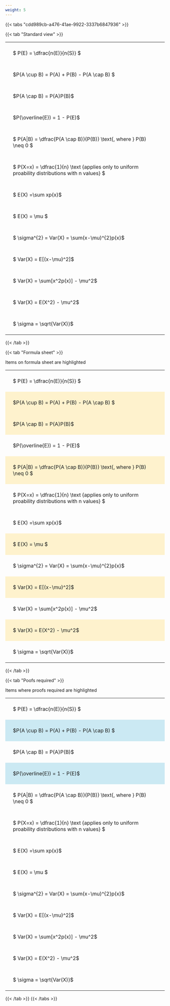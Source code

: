 ```yaml
---
weight: 5
---
```


{{< tabs "cdd989cb-a476-41ae-9922-3337b6847936" >}}

{{< tab "Standard view" >}}

<style type="text/css">
#T_54f85 th.col_heading {
  text-align: left;
  font-size: 1em;
}
#T_54f85 td {
  text-align: left;
  font-size: 1em;
  padding: 1.5em;
}
</style>
<table id="T_54f85">
  <thead>
  </thead>
  <tbody>
    <tr>
      <td id="T_54f85_row0_col0" class="data row0 col0" >$ P(E) = \dfrac{n(E)}{n(S)} $</td>
    </tr>
    <tr>
      <td id="T_54f85_row1_col0" class="data row1 col0" >$P(A \cup B) = P(A) + P(B) - P(A \cap B) $</td>
    </tr>
    <tr>
      <td id="T_54f85_row2_col0" class="data row2 col0" >$P(A \cap B)  = P(A)P(B)$</td>
    </tr>
    <tr>
      <td id="T_54f85_row3_col0" class="data row3 col0" >$P(\overline{E}) = 1 - P(E)$</td>
    </tr>
    <tr>
      <td id="T_54f85_row4_col0" class="data row4 col0" >$ P(A|B) = \dfrac{P(A \cap B)}{P(B)} \text{, where } P(B) \neq 0 $</td>
    </tr>
    <tr>
      <td id="T_54f85_row5_col0" class="data row5 col0" >$ P(X=x) =  \dfrac{1}{n} 
\text {applies only to uniform proability distributions with n values} $</td>
    </tr>
    <tr>
      <td id="T_54f85_row6_col0" class="data row6 col0" >$ E(X) =\sum xp(x)$</td>
    </tr>
    <tr>
      <td id="T_54f85_row7_col0" class="data row7 col0" >$ E(X) = \mu $</td>
    </tr>
    <tr>
      <td id="T_54f85_row8_col0" class="data row8 col0" >$ \sigma^{2} = Var(X) = \sum(x-\mu)^{2}p(x)$</td>
    </tr>
    <tr>
      <td id="T_54f85_row9_col0" class="data row9 col0" >$ Var(X) = E[(x-\mu)^2]$</td>
    </tr>
    <tr>
      <td id="T_54f85_row10_col0" class="data row10 col0" >$ Var(X) = \sum[x^2p(x)] - \mu^2$</td>
    </tr>
    <tr>
      <td id="T_54f85_row11_col0" class="data row11 col0" >$ Var(X) = E(X^2) - \mu^2$</td>
    </tr>
    <tr>
      <td id="T_54f85_row12_col0" class="data row12 col0" >$ \sigma = \sqrt{Var(X)}$</td>
    </tr>
  </tbody>
</table>
{{< /tab >}}

{{< tab "Formula sheet" >}}

Items on formula sheet are highlighted 
<br>
<style type="text/css">
#T_d8bcc th.col_heading {
  text-align: left;
  font-size: 1em;
}
#T_d8bcc td {
  text-align: left;
  font-size: 1em;
  padding: 1.5em;
}
#T_d8bcc_row0_col0, #T_d8bcc_row3_col0, #T_d8bcc_row5_col0, #T_d8bcc_row6_col0, #T_d8bcc_row8_col0, #T_d8bcc_row10_col0, #T_d8bcc_row12_col0 {
  background-color: rgba(0,0,0,0);
}
#T_d8bcc_row1_col0, #T_d8bcc_row2_col0, #T_d8bcc_row4_col0, #T_d8bcc_row7_col0, #T_d8bcc_row9_col0, #T_d8bcc_row11_col0 {
  background-color: rgba(255,194,10, 0.2);
}
</style>
<table id="T_d8bcc">
  <thead>
  </thead>
  <tbody>
    <tr>
      <td id="T_d8bcc_row0_col0" class="data row0 col0" >$ P(E) = \dfrac{n(E)}{n(S)} $</td>
    </tr>
    <tr>
      <td id="T_d8bcc_row1_col0" class="data row1 col0" >$P(A \cup B) = P(A) + P(B) - P(A \cap B) $</td>
    </tr>
    <tr>
      <td id="T_d8bcc_row2_col0" class="data row2 col0" >$P(A \cap B)  = P(A)P(B)$</td>
    </tr>
    <tr>
      <td id="T_d8bcc_row3_col0" class="data row3 col0" >$P(\overline{E}) = 1 - P(E)$</td>
    </tr>
    <tr>
      <td id="T_d8bcc_row4_col0" class="data row4 col0" >$ P(A|B) = \dfrac{P(A \cap B)}{P(B)} \text{, where } P(B) \neq 0 $</td>
    </tr>
    <tr>
      <td id="T_d8bcc_row5_col0" class="data row5 col0" >$ P(X=x) =  \dfrac{1}{n} 
\text {applies only to uniform proability distributions with n values} $</td>
    </tr>
    <tr>
      <td id="T_d8bcc_row6_col0" class="data row6 col0" >$ E(X) =\sum xp(x)$</td>
    </tr>
    <tr>
      <td id="T_d8bcc_row7_col0" class="data row7 col0" >$ E(X) = \mu $</td>
    </tr>
    <tr>
      <td id="T_d8bcc_row8_col0" class="data row8 col0" >$ \sigma^{2} = Var(X) = \sum(x-\mu)^{2}p(x)$</td>
    </tr>
    <tr>
      <td id="T_d8bcc_row9_col0" class="data row9 col0" >$ Var(X) = E[(x-\mu)^2]$</td>
    </tr>
    <tr>
      <td id="T_d8bcc_row10_col0" class="data row10 col0" >$ Var(X) = \sum[x^2p(x)] - \mu^2$</td>
    </tr>
    <tr>
      <td id="T_d8bcc_row11_col0" class="data row11 col0" >$ Var(X) = E(X^2) - \mu^2$</td>
    </tr>
    <tr>
      <td id="T_d8bcc_row12_col0" class="data row12 col0" >$ \sigma = \sqrt{Var(X)}$</td>
    </tr>
  </tbody>
</table>
{{< /tab >}}

{{< tab "Poofs required" >}}

Items where proofs required are highlighted 
<br>
<style type="text/css">
#T_dfde3 th.col_heading {
  text-align: left;
  font-size: 1em;
}
#T_dfde3 td {
  text-align: left;
  font-size: 1em;
  padding: 1.5em;
}
#T_dfde3_row0_col0, #T_dfde3_row2_col0, #T_dfde3_row4_col0, #T_dfde3_row5_col0, #T_dfde3_row6_col0, #T_dfde3_row7_col0, #T_dfde3_row8_col0, #T_dfde3_row9_col0, #T_dfde3_row10_col0, #T_dfde3_row11_col0, #T_dfde3_row12_col0 {
  background-color: rgba(0,0,0,0);
}
#T_dfde3_row1_col0, #T_dfde3_row3_col0 {
  background-color: rgba(0,150,200, 0.2);
}
</style>
<table id="T_dfde3">
  <thead>
  </thead>
  <tbody>
    <tr>
      <td id="T_dfde3_row0_col0" class="data row0 col0" >$ P(E) = \dfrac{n(E)}{n(S)} $</td>
    </tr>
    <tr>
      <td id="T_dfde3_row1_col0" class="data row1 col0" >$P(A \cup B) = P(A) + P(B) - P(A \cap B) $</td>
    </tr>
    <tr>
      <td id="T_dfde3_row2_col0" class="data row2 col0" >$P(A \cap B)  = P(A)P(B)$</td>
    </tr>
    <tr>
      <td id="T_dfde3_row3_col0" class="data row3 col0" >$P(\overline{E}) = 1 - P(E)$</td>
    </tr>
    <tr>
      <td id="T_dfde3_row4_col0" class="data row4 col0" >$ P(A|B) = \dfrac{P(A \cap B)}{P(B)} \text{, where } P(B) \neq 0 $</td>
    </tr>
    <tr>
      <td id="T_dfde3_row5_col0" class="data row5 col0" >$ P(X=x) =  \dfrac{1}{n} 
\text {applies only to uniform proability distributions with n values} $</td>
    </tr>
    <tr>
      <td id="T_dfde3_row6_col0" class="data row6 col0" >$ E(X) =\sum xp(x)$</td>
    </tr>
    <tr>
      <td id="T_dfde3_row7_col0" class="data row7 col0" >$ E(X) = \mu $</td>
    </tr>
    <tr>
      <td id="T_dfde3_row8_col0" class="data row8 col0" >$ \sigma^{2} = Var(X) = \sum(x-\mu)^{2}p(x)$</td>
    </tr>
    <tr>
      <td id="T_dfde3_row9_col0" class="data row9 col0" >$ Var(X) = E[(x-\mu)^2]$</td>
    </tr>
    <tr>
      <td id="T_dfde3_row10_col0" class="data row10 col0" >$ Var(X) = \sum[x^2p(x)] - \mu^2$</td>
    </tr>
    <tr>
      <td id="T_dfde3_row11_col0" class="data row11 col0" >$ Var(X) = E(X^2) - \mu^2$</td>
    </tr>
    <tr>
      <td id="T_dfde3_row12_col0" class="data row12 col0" >$ \sigma = \sqrt{Var(X)}$</td>
    </tr>
  </tbody>
</table>
{{< /tab >}}
{{< /tabs >}}